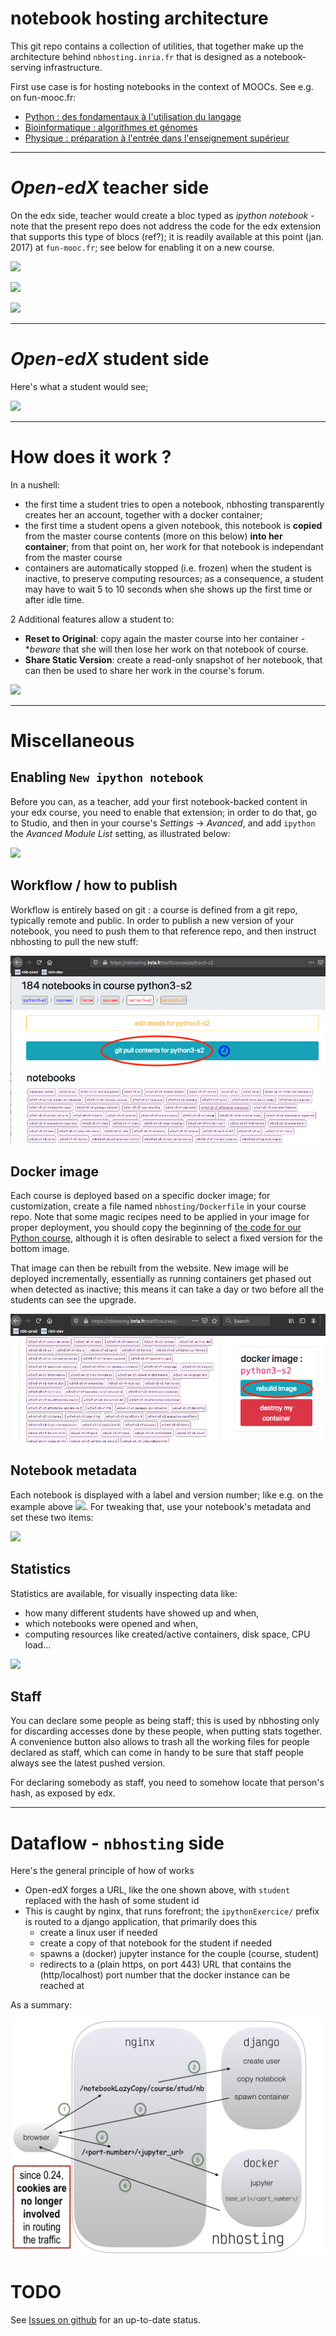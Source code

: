 # notebook hosting architecture

This git repo contains a collection of utilities, that together make up the architecture behind `nbhosting.inria.fr` that is designed as a notebook-serving infrastructure.

First use case is for hosting notebooks in the context of MOOCs. See e.g. on fun-mooc.fr:

* [Python : des fondamentaux à l'utilisation du langage](https://www.fun-mooc.fr/courses/inria/41001S03/session03/about)
* [Bioinformatique : algorithmes et génomes](https://www.fun-mooc.fr/courses/inria/41003S02/session02/about)
* [Physique : préparation à l'entrée dans l'enseignement supérieur](https://www.fun-mooc.fr/courses/course-v1:Polytechnique+03009+session01/about)

******

# *Open-edX* teacher side

On the edx side, teacher would create a bloc typed as *ipython notebook* - note that the present repo does not address the code for the edx extension that supports this type of blocs (ref?); it is readily available at this point (jan. 2017) at `fun-mooc.fr`; see below for enabling it on a new course.

![](docs/edx-bloc.png)

![](docs/edx-notebook.png)

![](docs/edx-details.png)

******

# *Open-edX* student side

Here's what a student would see;

![](docs/edx-student.png)

******

# How does it work ?

In a nushell:

* the first time a student tries to open a notebook, nbhosting transparently creates her an account, together with a docker container;
* the first time a student opens a given notebook, this notebook is **copied** from the master course contents (more on this below) **into her container**; from that point on, her work for that notebook is independant from the master course
* containers are automatically stopped (i.e. frozen) when the student is inactive, to preserve computing resources; as a consequence, a student may have to wait 5 to 10 seconds when she shows up the first time or after idle time.

2 Additional features allow a student to:

* **Reset to Original**: copy again the master course into her container -
  **beware* that she will then lose her work on that notebook of course.
* **Share Static Version**: create a read-only snapshot of her notebook, that
  can then be used to share her work in the course's forum.

![](docs/edx-extras.png)

******

# Miscellaneous

## Enabling `New ipython notebook`

Before you can, as a teacher, add your first notebook-backed content in your edx
course, you need to enable that extension; in order to do that, go to Studio,
and then in your course's *Settings* → *Avanced*, and add `ipython` the *Avanced
Module List* setting, as illustrated below:

![](docs/edx-enable-ipython.png)

## Workflow / how to publish

Workflow is entirely based on git : a course is defined from a git repo, typically remote and public. In order to publish a new version of your notebook, you need to push them to that reference repo, and then instruct nbhosting to pull the new stuff:

![](docs/nbhosting-git-pull.png)

## Docker image

Each course is deployed based on a specific docker image; for customization,
create a file named `nbhosting/Dockerfile` in your course repo.
Note that some magic recipes need to be applied in your image for proper
deployment, you should copy the beginning of [the code for our Python
course](https://github.com/flotpython/course/blob/master/nbhosting/Dockerfile),
although it is often desirable to select a fixed version for the bottom image.

That image can then be rebuilt from the website. New image will be deployed
incrementally, essentially as running containers get phased out when detected as
inactive; this means it can take a day or two before all the students can see
the upgrade.

![](docs/nbhosting-rebuild-image.png)

##  Notebook metadata

Each notebook is displayed with a label and version number; like e.g. on the example above ![](docs/edx-metadata.png). For tweaking that, use your notebook's metadata and set these two items:

![](docs/jupyter-metadata.png)

## Statistics

Statistics are available, for visually inspecting data like:
* how many different students have showed up and when,
* which notebooks were opened and when,
* computing resources like created/active containers, disk space, CPU load...

![](docs/nbhosting-stats.png)

## Staff

You can declare some people as being staff; this is used by nbhosting only for
discarding accesses done by these people, when putting stats together. A convenience button also allows to trash all the working files for people declared as staff, which can come in handy to be sure that staff people always see the latest pushed version.

For declaring somebody as staff, you need to somehow locate that person's hash, as exposed by edx.


******

# Dataflow - `nbhosting` side

Here's the general principle of how of works

* Open-edX forges a URL, like the one shown above, with `student` replaced with the hash of some student id
* This is caught by nginx, that runs forefront; the `ipythonExercice/` prefix is routed to a django application, that primarily does this
  * create a linux user if needed
  * create a copy of that notebook for the student if needed
  * spawns a (docker) jupyter instance for the couple (course, student)
  * redirects to a (plain https, on port 443) URL that contains the (http/localhost) port number that the docker instance can be reached at

As a summary:

![](docs/architecture.png)



# TODO

See [Issues on github](https://github.com/parmentelat/nbhosting/issues) for an up-to-date status.
